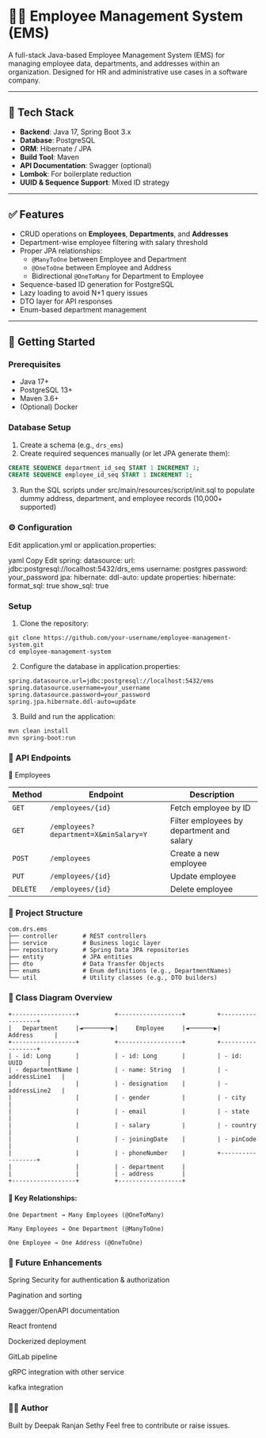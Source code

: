 # 🧑‍💼 Employee Management System (EMS)

A full-stack Java-based Employee Management System (EMS) for managing employee data, departments, and addresses within an organization. Designed for HR and administrative use cases in a software company.

---

## 📌 Tech Stack

- **Backend**: Java 17, Spring Boot 3.x
- **Database**: PostgreSQL
- **ORM**: Hibernate / JPA
- **Build Tool**: Maven
- **API Documentation**: Swagger (optional)
- **Lombok**: For boilerplate reduction
- **UUID & Sequence Support**: Mixed ID strategy

---

## ✅ Features

- CRUD operations on **Employees**, **Departments**, and **Addresses**
- Department-wise employee filtering with salary threshold
- Proper JPA relationships:
    - `@ManyToOne` between Employee and Department
    - `@OneToOne` between Employee and Address
    - Bidirectional `@OneToMany` for Department to Employee
- Sequence-based ID generation for PostgreSQL
- Lazy loading to avoid N+1 query issues
- DTO layer for API responses
- Enum-based department management

---

## 🚀 Getting Started

### Prerequisites

- Java 17+
- PostgreSQL 13+
- Maven 3.6+
- (Optional) Docker

### Database Setup

1. Create a schema (e.g., `drs_ems`)
2. Create required sequences manually (or let JPA generate them):

```sql
CREATE SEQUENCE department_id_seq START 1 INCREMENT 1;
CREATE SEQUENCE employee_id_seq START 1 INCREMENT 1;
```
3. Run the SQL scripts under src/main/resources/script/init.sql to populate dummy address, department, and employee records (10,000+ supported)



### ⚙️ Configuration
Edit application.yml or application.properties:

yaml
Copy
Edit
spring:
  datasource:
    url: jdbc:postgresql://localhost:5432/drs_ems
    username: postgres
    password: your_password
  jpa:
    hibernate:
      ddl-auto: update
    properties:
      hibernate:
        format_sql: true
        show_sql: true

### Setup
1. Clone the repository:
```
git clone https://github.com/your-username/employee-management-system.git
cd employee-management-system
```
   
2. Configure the database in application.properties:
```
spring.datasource.url=jdbc:postgresql://localhost:5432/ems
spring.datasource.username=your_username
spring.datasource.password=your_password
spring.jpa.hibernate.ddl-auto=update
```
 

3. Build and run the application:
```
mvn clean install
mvn spring-boot:run
```
   

### 🔄 API Endpoints
👤 Employees

| Method   | Endpoint                              | Description                               |
| -------- | ------------------------------------- | ----------------------------------------- |
| `GET`    | `/employees/{id}`                     | Fetch employee by ID                      |
| `GET`    | `/employees?department=X&minSalary=Y` | Filter employees by department and salary |
| `POST`   | `/employees`                          | Create a new employee                     |
| `PUT`    | `/employees/{id}`                     | Update employee                           |
| `DELETE` | `/employees/{id}`                     | Delete employee                           |


### 📁 Project Structure

```plaintext
com.drs.ems
├── controller       # REST controllers
├── service          # Business logic layer
├── repository       # Spring Data JPA repositories
├── entity           # JPA entities
├── dto              # Data Transfer Objects
├── enums            # Enum definitions (e.g., DepartmentNames)
└── util             # Utility classes (e.g., DTO builders)
```

### 📘 Class Diagram Overview
```plaintext
+------------------+          +------------------+         +------------------+
|   Department     |◄────────▶|     Employee     |◄───────▶|     Address      |
+------------------+          +------------------+         +------------------+
| - id: Long       |          | - id: Long       |         | - id: UUID       |
| - departmentName |          | - name: String   |         | - addressLine1   |
|                  |          | - designation    |         | - addressLine2   |
|                  |          | - gender         |         | - city           |
|                  |          | - email          |         | - state          |
|                  |          | - salary         |         | - country        |
|                  |          | - joiningDate    |         | - pinCode        |
|                  |          | - phoneNumber    |         +------------------+
|                  |          | - department     |
|                  |          | - address        |
+------------------+          +------------------+
```
  #### 🎯 Key Relationships:
    One Department → Many Employees (@OneToMany)

    Many Employees → One Department (@ManyToOne)

    One Employee → One Address (@OneToOne)


### 🔐 Future Enhancements
Spring Security for authentication & authorization

Pagination and sorting

Swagger/OpenAPI documentation

React frontend

Dockerized deployment

GitLab pipeline

gRPC integration with other service

kafka integration

### 👨‍💻 Author
Built by Deepak Ranjan Sethy
Feel free to contribute or raise issues.

